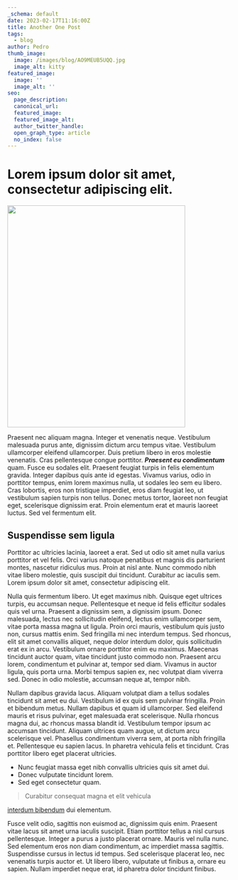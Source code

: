 ```yaml
---
_schema: default
date: 2023-02-17T11:16:00Z
title: Another One Post
tags:
  - blog
author: Pedro
thumb_image:
  image: /images/blog/AO9MEUB5UQQ.jpg
  image_alt: kitty
featured_image:
  image: ''
  image_alt: ''
seo:
  page_description:
  canonical_url:
  featured_image:
  featured_image_alt:
  author_twitter_handle:
  open_graph_type: article
  no_index: false
---
```

# Lorem ipsum dolor sit amet, consectetur adipiscing elit.

 <img src="/images/blog/FB_IMG_1587635821725.jpg" width="400" height="500" />

Praesent nec aliquam magna. Integer et venenatis neque. Vestibulum malesuada purus ante, dignissim dictum arcu tempus vitae. Vestibulum ullamcorper eleifend ullamcorper. Duis pretium libero in eros molestie venenatis. Cras pellentesque congue porttitor. ***Praesent eu condimentum*** quam. Fusce eu sodales elit. Praesent feugiat turpis in felis elementum gravida. Integer dapibus quis ante id egestas. Vivamus varius, odio in porttitor tempus, enim lorem maximus nulla, ut sodales leo sem eu libero. Cras lobortis, eros non tristique imperdiet, eros diam feugiat leo, ut vestibulum sapien turpis non tellus. Donec metus tortor, laoreet non feugiat eget, scelerisque dignissim erat. Proin elementum erat et mauris laoreet luctus. Sed vel fermentum elit.

## Suspendisse sem ligula

Porttitor ac ultricies lacinia, laoreet a erat. Sed ut odio sit amet nulla varius porttitor et vel felis. Orci varius natoque penatibus et magnis dis parturient montes, nascetur ridiculus mus. Proin at nisl ante. Nunc commodo nibh vitae libero molestie, quis suscipit dui tincidunt. Curabitur ac iaculis sem. Lorem ipsum dolor sit amet, consectetur adipiscing elit.

Nulla quis fermentum libero. Ut eget maximus nibh. Quisque eget ultrices turpis, eu accumsan neque. Pellentesque et neque id felis efficitur sodales quis vel urna. Praesent a dignissim sem, a dignissim ipsum. Donec malesuada, lectus nec sollicitudin eleifend, lectus enim ullamcorper sem, vitae porta massa magna ut ligula. Proin orci mauris, vestibulum quis justo non, cursus mattis enim. Sed fringilla mi nec interdum tempus. Sed rhoncus, elit sit amet convallis aliquet, neque dolor interdum dolor, quis sollicitudin erat ex in arcu. Vestibulum ornare porttitor enim eu maximus. Maecenas tincidunt auctor quam, vitae tincidunt justo commodo non. Praesent arcu lorem, condimentum et pulvinar at, tempor sed diam. Vivamus in auctor ligula, quis porta urna. Morbi tempus sapien ex, nec volutpat diam viverra sed. Donec in odio molestie, accumsan neque at, tempor nibh.

Nullam dapibus gravida lacus. Aliquam volutpat diam a tellus sodales tincidunt sit amet eu dui. Vestibulum id ex quis sem pulvinar fringilla. Proin et bibendum metus. Nullam dapibus et quam id ullamcorper. Sed eleifend mauris et risus pulvinar, eget malesuada erat scelerisque. Nulla rhoncus magna dui, ac rhoncus massa blandit id. Vestibulum tempor ipsum ac accumsan tincidunt. Aliquam ultrices quam augue, ut dictum arcu scelerisque vel. Phasellus condimentum viverra sem, at porta nibh fringilla et. Pellentesque eu sapien lacus. In pharetra vehicula felis et tincidunt. Cras porttitor libero eget placerat ultricies.

* Nunc feugiat massa eget nibh convallis ultricies quis sit amet dui.
* Donec vulputate tincidunt lorem.
* Sed eget consectetur quam.

> Curabitur consequat magna et elit vehicula

[interdum bibendum](/pricing/) dui elementum.

Fusce velit odio, sagittis non euismod ac, dignissim quis enim. Praesent vitae lacus sit amet urna iaculis suscipit. Etiam porttitor tellus a nisl cursus pellentesque. Integer a purus a justo placerat ornare. Mauris vel nulla nunc. Sed elementum eros non diam condimentum, ac imperdiet massa sagittis. Suspendisse cursus in lectus id tempus. Sed scelerisque placerat leo, nec venenatis turpis auctor et. Ut libero libero, vulputate ut finibus a, ornare eu sapien. Nullam imperdiet neque erat, id pharetra dolor tincidunt finibus.